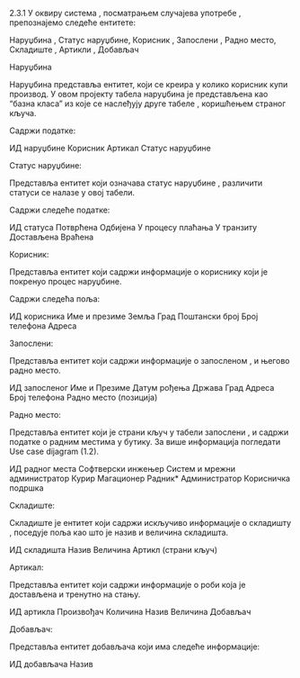 2.3.1 У оквиру система , посматрањем случајева употребе , препознајемо следеће ентитете:


Наруџбина , Статус наруџбине, Корисник , Запослени , Радно место, Складиште , Артикли , Добављач



Наруџбина

Наруџбина представља ентитет, који се креира у колико корисник купи производ.
У овом пројекту табела наруџбина је представљена као “базна класа” из које се наслеђују друге табеле , коришћењем страног кључа.

Садржи податке:

ИД наруџбине 
Корисник 
Артикaл 
Статус наруџбине







Статус наруџбине:

Представља ентитет који означава статус наруџбине , различити статуси се налазе у овој табели.

Садржи следеће податке:

ИД статуса 
Потврћена 
Одбијена 
У процесу плаћања
У транзиту 
Достављена
Враћена



Корисник:

Представља ентитет који садржи информације о кориснику који је покренуо процес наруџбине.



Садржи следећа поља:

ИД корисника 
Име и презиме
Земља
Град 
Поштански број
Број телефона 
Адреса  






Запослени:

Представља ентитет који садржи информације о запосленом , и његово радно место.

ИД запосленог 
Име и Презиме
Датум рођења
Држава
Град
Адреса
Број телефона
Радно место (позиција)



Радно место:

Представља ентитет који је страни кључ у табели запослени , и садржи податке о радним местима у бутику. За више информација погледати Use case dijagram (1.2).

ИД радног места
Софтверски инжењер
Систем и мрежни администратор
Курир
Магационер
Радник*
Администратор
Корисничка подршка

Складиште:

Складиште је ентитет који садржи искључиво информације о складишту , поседује поља као што је назив и величина складишта.

ИД складишта
Назив
Величина
Артикл (страни кључ)


Артикал:

Представља ентитет који садржи информације о роби која је достављена и тренутно на стању.

ИД артикла
Произвођач
Количина
Назив
Величина
Добављач


Добављач:

Представља ентитет добављача који има следеће информације:


ИД добављача
Назив


